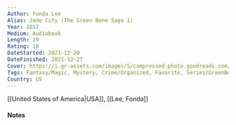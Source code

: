 ```yaml
---
Author: Fonda Lee
Alias: Jade City (The Green Bone Saga 1)
Year: 2017
Medium: Audiobook
Length: 19
Rating: 10
DateStarted: 2021-12-20
DateFinished: 2021-12-27
Cover: https://i.gr-assets.com/images/S/compressed.photo.goodreads.com/books/1515138582l/36755624.jpg
Tags: Fantasy/Magic, Mystery, Crime/Organized, Favorite, Series/GreenBoneSaga 
Country: US
---
```

[[United States of America|USA]], [[Lee, Fonda]]
#### Notes